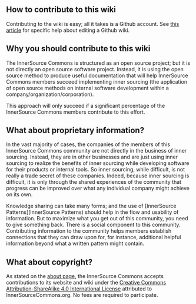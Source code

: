 ## How to contribute to this wiki
Contributing to the wiki is easy; all it takes is a Github account. See [this article](https://help.github.com/articles/about-github-wikis/) for specific help about editing a Github wiki.

## Why you should contribute to this wiki
The InnerSource Commons is structured as an open source project; but it is not directly an open source software project. Instead, it is using the open source method to produce useful documentation that will help InnerSource Commons members succeed implementing inner sourcing (the application of open source methods on internal software development within a company/organization/corporation).

This approach will only succeed if a significant percentage of the InnerSource Commons members contribute to this effort.

## What about proprietary information?
In the vast majority of cases, the companies of the members of this InnerSource Commons community are not directly in the business of inner sourcing. Instead, they are in other businesses and are just using inner sourcing to realize the benefits of inner sourcing while developing software for their products or internal tools. So inner sourcing, while difficult, is not really a trade secret of these companies. Indeed, because inner sourcing is difficult, it is only through the shared experiences of the community that progress can be improved over what any individual company might achieve on its own.

Knowledge sharing can take many forms; and the use of [InnerSource Patterns](InnerSource Patterns) should help in the flow and usability of information. But to maximize what you get out of this community, you need to give something back. There is a social component to this community. Contributing information to the community helps members establish connections that they can draw upon for, for instance, additional helpful information beyond what a written pattern might contain.

## What about copyright?
As stated on the [about page](http://innersourcecommons.org/about/), the InnerSource Commons accepts contributions to its website and wiki under the [Creative Commons Attribution-ShareAlike 4.0 International License](http://creativecommons.org/licenses/by-sa/4.0/) attributed to InnerSourceCommons.org. No fees are required to participate.
